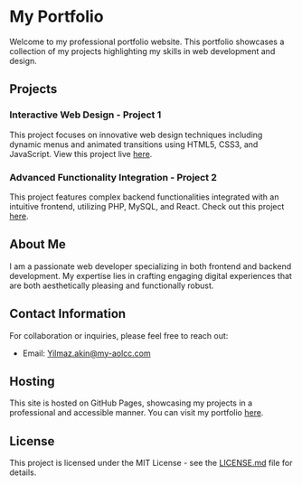 # My Portfolio

Welcome to my professional portfolio website. This portfolio showcases a collection of my projects highlighting my skills in web development and design.

## Projects

### Interactive Web Design - Project 1
This project focuses on innovative web design techniques including dynamic menus and animated transitions using HTML5, CSS3, and JavaScript. View this project live [here](https://github.com/Yilmazakin).

### Advanced Functionality Integration - Project 2
This project features complex backend functionalities integrated with an intuitive frontend, utilizing PHP, MySQL, and React. Check out this project [here](https://github.com/Yilmazakin).

## About Me

I am a passionate web developer specializing in both frontend and backend development. My expertise lies in crafting engaging digital experiences that are both aesthetically pleasing and functionally robust.

## Contact Information

For collaboration or inquiries, please feel free to reach out:
- Email: [Yilmaz.akin@my-aolcc.com](mailto:Yilmaz.akin@my-aolcc.com)

## Hosting

This site is hosted on GitHub Pages, showcasing my projects in a professional and accessible manner. You can visit my portfolio [here](https://github.com/Yilmazakin).

## License

This project is licensed under the MIT License - see the [LICENSE.md](LICENSE.md) file for details.
